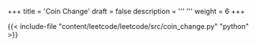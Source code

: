 +++
title = 'Coin Change'
draft = false
description =  '''
'''
weight = 6
+++

{{< include-file "content/leetcode/leetcode/src/coin_change.py" "python" >}}
